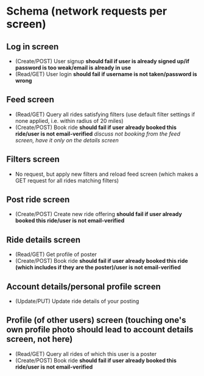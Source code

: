 # Schema (network requests per screen)
## Log in screen
- (Create/POST) User signup **should fail if user is already signed up/if password is too weak/email is already in use**
- (Read/GET) User login **should fail if username is not taken/password is wrong**

## Feed screen
- (Read/GET) Query all rides satisfying filters (use default filter settings if none applied, i.e. within radius of 20 miles)
- (Create/POST) Book ride **should fail if user already booked this ride/user is not email-verified** *discuss not booking from the feed screen, have it only on the details screen*

## Filters screen
- No request, but apply new filters and reload feed screen (which makes a GET request for all rides matching filters)

## Post ride screen
- (Create/POST) Create new ride offering **should fail if user already booked this ride/user is not email-verified**

## Ride details screen
- (Read/GET) Get profile of poster
- (Create/POST) Book ride **should fail if user already booked this ride (which includes if they are the poster)/user is not email-verified**

## Account details/personal profile screen
- (Update/PUT) Update ride details of your posting

## Profile (of other users) screen (touching one's own profile photo should lead to account details screen, not here)
- (Read/GET) Query all rides of which this user is a poster
- (Create/POST) Book ride **should fail if user already booked this ride/user is not email-verified**
